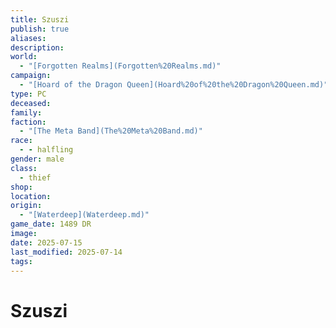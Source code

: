 ```yaml
---
title: Szuszi
publish: true
aliases: 
description: 
world:
  - "[Forgotten Realms](Forgotten%20Realms.md)"
campaign:
  - "[Hoard of the Dragon Queen](Hoard%20of%20the%20Dragon%20Queen.md)"
type: PC
deceased: 
family: 
faction:
  - "[The Meta Band](The%20Meta%20Band.md)"
race:
  - - halfling
gender: male
class:
  - thief
shop: 
location: 
origin:
  - "[Waterdeep](Waterdeep.md)"
game_date: 1489 DR
image: 
date: 2025-07-15
last_modified: 2025-07-14
tags: 
---
```

# Szuszi

